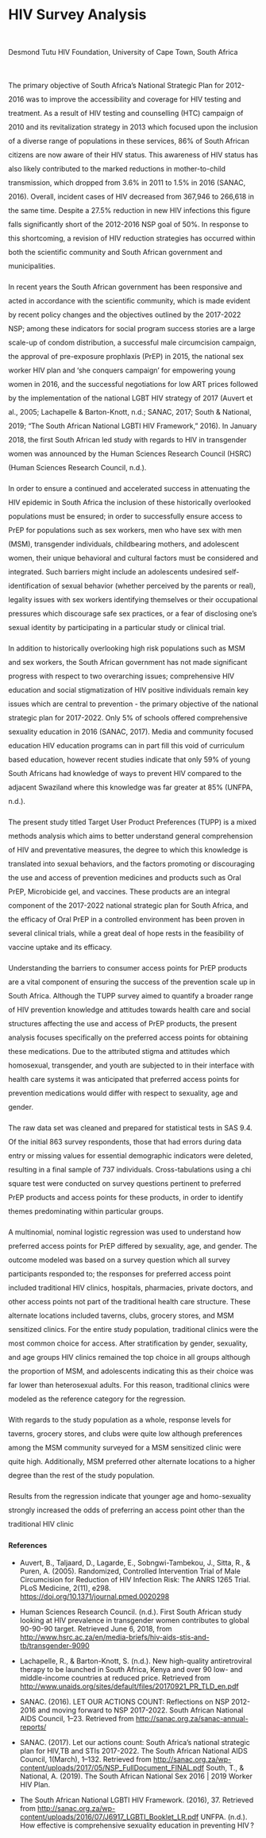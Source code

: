 # HIV Survey Analysis

<br>

Desmond Tutu HIV Foundation,
University of Cape Town, South Africa

<br>

<p style="line-height:2">
The primary objective of South Africa’s National Strategic Plan for 2012-2016 was to improve the accessibility and coverage for HIV testing and treatment. As a result of HIV testing and counselling (HTC) campaign of 2010 and its revitalization strategy in 2013 which focused upon the inclusion of a diverse range of populations in these services, 86% of South African citizens are now aware of their HIV status. This awareness of HIV status has also likely contributed to the marked reductions in mother-to-child transmission, which dropped from 3.6% in 2011 to 1.5% in 2016 (SANAC, 2016). Overall, incident cases of HIV decreased from 367,946 to 266,618 in the same time. Despite a 27.5% reduction in new HIV infections this figure falls significantly short of the 2012-2016 NSP goal of 50%. In response to this shortcoming, a revision of HIV reduction strategies has occurred within both the scientific community and South African government and municipalities.
</p>

<p style="line-height:2">
In recent years the South African government has been responsive and acted in accordance with the scientific community, which is made evident by recent policy changes and the objectives outlined by the 2017-2022 NSP; among these indicators for social program success stories are a large scale-up of condom distribution, a successful male circumcision campaign, the approval of pre-exposure prophlaxis (PrEP) in 2015, the national sex worker HIV plan and ‘she conquers campaign’ for empowering young women in 2016, and the successful negotiations for low ART prices followed by the implementation of the national LGBT HIV strategy of 2017 (Auvert et al., 2005; Lachapelle & Barton-Knott, n.d.; SANAC, 2017; South & National, 2019; “The South African National LGBTI HIV Framework,” 2016). In January 2018, the first South African led study with regards to HIV in transgender women was announced by the Human Sciences Research Council (HSRC) (Human Sciences Research Council, n.d.).
</p>

<p style="line-height:2">
In order to ensure a continued and accelerated success in attenuating the HIV epidemic in South Africa the inclusion of these historically overlooked populations must be ensured; in order to successfully ensure access to PrEP for populations such as sex workers, men who have sex with men (MSM), transgender individuals, childbearing mothers, and adolescent women, their unique behavioral and cultural factors must be considered and integrated. Such barriers might include an adolescents undesired self-identification of sexual behavior (whether perceived by the parents or real), legality issues with sex workers identifying themselves or their occupational pressures which discourage safe sex practices, or a fear of disclosing one’s sexual identity by participating in a particular study or clinical trial.
</p>

<p style="line-height:2">
In addition to historically overlooking high risk populations such as MSM and sex workers, the South African government has not made significant progress with respect to two overarching issues; comprehensive HIV education and social stigmatization of HIV positive individuals remain key issues which are central to prevention - the primary objective of the national strategic plan for 2017-2022. Only 5% of schools offered comprehensive sexuality education in 2016 (SANAC, 2017). Media and community focused education HIV education programs can in part fill this void of curriculum based education, however recent studies indicate that only 59% of young South Africans had knowledge of ways to prevent HIV compared to the adjacent Swaziland where this knowledge was far greater at 85% (UNFPA, n.d.).
</p>

<p style="line-height:2">
The present study titled Target User Product Preferences (TUPP) is a mixed methods analysis which aims to better understand general comprehension of HIV and preventative measures, the degree to which this knowledge is translated into sexual behaviors, and the factors promoting or discouraging the use and access of prevention medicines and products such as Oral PrEP, Microbicide gel, and vaccines. These products are an integral component of the 2017-2022 national strategic plan for South Africa, and the efficacy of Oral PrEP in a controlled environment has been proven in several clinical trials, while a great deal of hope rests in the feasibility of vaccine uptake and its efficacy.
</p>

<p style="line-height:2">
Understanding the barriers to consumer access points for PrEP products are a vital component of ensuring the success of the prevention scale up in South Africa. Although the TUPP survey aimed to quantify a broader range of HIV prevention knowledge and attitudes towards health care and social structures affecting the use and access of PrEP products, the present analysis focuses specifically on the preferred access points for obtaining these medications. Due to the attributed stigma and attitudes which homosexual, transgender, and youth are subjected to in their interface with health care systems it was anticipated that preferred access points for prevention medications would differ with respect to sexuality, age and gender.
</p>

<p style="line-height:2">
The raw data set was cleaned and prepared for statistical tests in SAS 9.4. Of the initial 863 survey respondents, those that had errors during data entry or missing values for essential demographic indicators were deleted, resulting in a final sample of 737 individuals. Cross-tabulations using a chi square test were conducted on survey questions pertinent to preferred PrEP products and access points for these products, in order to identify themes predominating within particular groups.

</p>

<p style="line-height:2">
A multinomial, nominal logistic regression was used to understand how preferred access points for PrEP differed by sexuality, age, and gender. The outcome modeled was based on a survey question which all survey participants responded to; the responses for preferred access point included traditional HIV clinics, hospitals, pharmacies, private doctors, and other access points not part of the traditional health care structure. These alternate locations included taverns, clubs, grocery stores, and MSM sensitized clinics. For the entire study population, traditional clinics were the most common choice for access. After stratification by gender, sexuality, and age groups HIV clinics remained the top choice in all groups although the proportion of MSM, and adolescents indicating this as their choice was far lower than heterosexual adults. For this reason, traditional clinics were modeled as the reference category for the regression.  

</p>

<p style="line-height:2">
With regards to the study population as a whole, response levels for taverns, grocery stores, and clubs were quite low although preferences among the MSM community surveyed for a MSM sensitized clinic were quite high. Additionally, MSM preferred other alternate locations to a higher degree than the rest of the study population.

</p>

<p style="line-height:2">
Results from the regression indicate that younger age and homo-sexuality strongly increased the odds of preferring an access point other than the traditional HIV clinic


</p>



#### References

- Auvert, B., Taljaard, D., Lagarde, E., Sobngwi-Tambekou, J., Sitta, R., & Puren, A. (2005). Randomized, Controlled Intervention Trial of Male Circumcision for Reduction of HIV Infection Risk: The ANRS 1265 Trial. PLoS Medicine, 2(11), e298. https://doi.org/10.1371/journal.pmed.0020298

- Human Sciences Research Council. (n.d.). First South African study looking at HIV prevalence in transgender women contributes to global 90-90-90 target. Retrieved June 6, 2018, from http://www.hsrc.ac.za/en/media-briefs/hiv-aids-stis-and-tb/transgender-9090

- Lachapelle, R., & Barton-Knott, S. (n.d.). New high-quality antiretroviral therapy to be launched in South Africa, Kenya and over 90 low- and middle-income countries at reduced price. Retrieved from http://www.unaids.org/sites/default/files/20170921_PR_TLD_en.pdf

- SANAC. (2016). LET OUR ACTIONS COUNT: Reflections on NSP 2012-2016 and moving forward to NSP 2017-2022. South African National AIDS Council, 1–23. Retrieved from http://sanac.org.za/sanac-annual-reports/

- SANAC. (2017). Let our actions count: South Africa’s national strategic plan for HIV,TB and STIs 2017-2022. The South African National AIDS Council, 1(March), 1–132. Retrieved from http://sanac.org.za/wp-content/uploads/2017/05/NSP_FullDocument_FINAL.pdf
South, T., & National, A. (2019). The South African National Sex 2016 | 2019 Worker HIV Plan.

- The South African National LGBTI HIV Framework. (2016), 37. Retrieved from http://sanac.org.za/wp-content/uploads/2016/07/J6917_LGBTI_Booklet_LR.pdf
UNFPA. (n.d.). How effective is comprehensive sexuality education in preventing HIV ?
